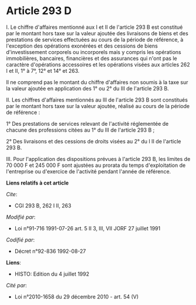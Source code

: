 # Article 293 D

I. Le chiffre d'affaires mentionné aux I et II de l'article 293 B est constitué par le montant hors taxe sur la valeur
ajoutée des livraisons de biens et des prestations de services effectuées au cours de la période de référence, à l'exception
des opérations exonérées et des cessions de biens d'investissement corporels ou incorporels mais y compris les opérations
immobilières, bancaires, financières et des assurances qui n'ont pas le caractère d'opérations accessoires et les opérations
visées aux articles 262 I et II, 1° à 7°, 12° et 14° et 263.

Il ne comprend pas le montant du chiffre d'affaires non soumis à la taxe sur la valeur ajoutée en application des 1° ou 2° du
III de l'article 293 B.

II. Les chiffres d'affaires mentionnés au III de l'article 293 B sont constitués par le montant hors taxe sur la valeur
ajoutée, réalisé au cours de la période de référence :

1° Des prestations de services relevant de l'activité réglementée de chacune des professions citées au 1° du III de l'article
293 B ;

2° Des livraisons et des cessions de droits visées au 2° du I II de l'article 293 B.

III. Pour l'application des dispositions prévues à l'article 293 B, les limites de 70 000 F et 245 000 F sont ajustées au
prorata du temps d'exploitation de l'entreprise ou d'exercice de l'activité pendant l'année de référence.

**Liens relatifs à cet article**

_Cite_:

  - CGI 293 B, 262 I II, 263

_Modifié par_:

  - Loi n°91-716 1991-07-26 art. 5 II 3, III, VII JORF 27 juillet 1991

_Codifié par_:

  - Décret n°92-836 1992-08-27

**Liens**:

  - HISTO: Edition du 4 juillet 1992

_Cité par_:

  - Loi n°2010-1658 du 29 décembre 2010 - art. 54 (V)

